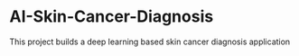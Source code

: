 # AI-Skin-Cancer-Diagnosis
This project builds a deep learning based skin cancer diagnosis application
